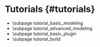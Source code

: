 Tutorials {#tutorials}
==============

* \subpage tutorial_basic_modeling
* \subpage tutorial_advanced_modeling
* \subpage tutorial_basic_plugin
* \subpage tutorial_build

